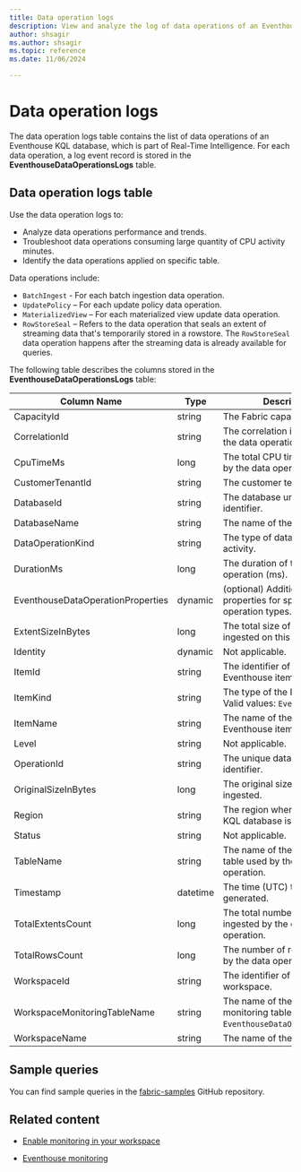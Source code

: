 ```yaml
---
title: Data operation logs
description: View and analyze the log of data operations of an Eventhouse KQL database within Real-Time Intelligence.
author: shsagir
ms.author: shsagir
ms.topic: reference
ms.date: 11/06/2024

---
```


# Data operation logs

The data operation logs table contains the list of data operations of an Eventhouse KQL database, which is part of Real-Time Intelligence. For each data operation, a log event record is stored in the **EventhouseDataOperationsLogs** table.

## Data operation logs table

Use the data operation logs to:

* Analyze data operations performance and trends.
* Troubleshoot data operations consuming large quantity of CPU activity minutes.
* Identify the data operations applied on specific table.

Data operations include:

* `BatchIngest` - For each batch ingestion data operation.
* `UpdatePolicy` – For each update policy data operation.
* `MaterializedView` – For each materialized view update data operation.
* `RowStoreSeal` – Refers to the data operation that seals an extent of streaming data that's temporarily stored in a rowstore. The `RowStoreSeal` data operation happens after the streaming data is already available for queries.

The following table describes the columns stored in the **EventhouseDataOperationsLogs** table:

| Column Name | Type | Description |
|--|--|--|
| CapacityId | string | The Fabric capacity identifier. |
| CorrelationId | string | The correlation identifier of the data operation. |
| CpuTimeMs | long | The total CPU time (ms) used by the data operation. |
| CustomerTenantId | string | The customer tenant identifier. |
| DatabaseId | string | The database unique identifier. |
| DatabaseName | string | The name of the database. |
| DataOperationKind | string | The type of data operation activity. |
| DurationMs | long | The duration of the data operation (ms). |
| EventhouseDataOperationProperties | dynamic | (optional) Additional properties for specific data operation types. |
| ExtentSizeInBytes | long | The total size of extents ingested on this operation. |
| Identity | dynamic | Not applicable. |
| ItemId | string | The identifier of the Fabric Eventhouse item. |
| ItemKind | string | The type of the Fabric item. Valid values: `Eventhouse`. |
| ItemName | string | The name of the Fabric Eventhouse item. |
| Level | string | Not applicable. |
| OperationId | string | The unique data operation log identifier. |
| OriginalSizeInBytes | long | The original size of data ingested. |
| Region | string | The region where the Fabric KQL database is located. |
| Status | string | Not applicable. |
| TableName | string | The name of the destination table used by the data operation. |
| Timestamp | datetime | The time (UTC) the event was generated. |
| TotalExtentsCount | long | The total number of extents ingested by the data operation. |
| TotalRowsCount | long | The number of rows ingested by the data operation. |
| WorkspaceId | string | The identifier of the workspace. |
| WorkspaceMonitoringTableName | string | The name of the workspace monitoring table. Valid values: `EventhouseDataOperationsLogs`. |
| WorkspaceName | string | The name of the workspace. |

## Sample queries

You can find sample queries in the [fabric-samples](https://github.com/microsoft/fabric-samples) GitHub repository.

## Related content

* [Enable monitoring in your workspace](../get-started/enable-workspace-monitoring.md)

* [Eventhouse monitoring](monitor-eventhouse.md)
